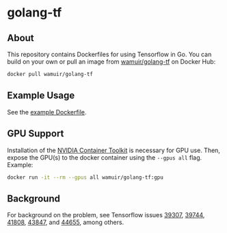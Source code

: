 # golang-tf


## About

This repository contains Dockerfiles for using Tensorflow in Go.  You can build on your own or pull an image from [wamuir/golang-tf](https://hub.docker.com/r/wamuir/golang-tf/tags?page=1&ordering=name) on Docker Hub:

```sh
docker pull wamuir/golang-tf
```

## Example Usage

See the [example Dockerfile](https://github.com/wamuir/golang-tf/blob/main/example-usage/Dockerfile).


## GPU Support

Installation of the [NVIDIA Container Toolkit](https://github.com/NVIDIA/nvidia-docker) is necessary for GPU use.  Then, expose the GPU(s) to the docker container using the `--gpus all` flag.  Example:

```sh
docker run -it --rm --gpus all wamuir/golang-tf:gpu
```

## Background

For background on the problem, see Tensorflow issues [39307](https://github.com/tensorflow/tensorflow/issues/39307), [39744](https://github.com/tensorflow/tensorflow/issues/39744), [41808](https://github.com/tensorflow/tensorflow/issues/41808), [43847](https://github.com/tensorflow/tensorflow/issues/43847), and [44655](https://github.com/tensorflow/tensorflow/pull/44655), among others.
